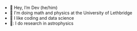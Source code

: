 - 👋 Hey, I’m Dev (he/him)
- 👀 I'm doing math and physics at the University of Lethbridge
- 🌱 I like coding and data science
- 🔭: I do research in astrophysics
<!---
devkhullar/devkhullar is a ✨ special ✨ repository because its `README.md` (this file) appears on your GitHub profile.
You can click the Preview link to take a look at your changes.
--->
